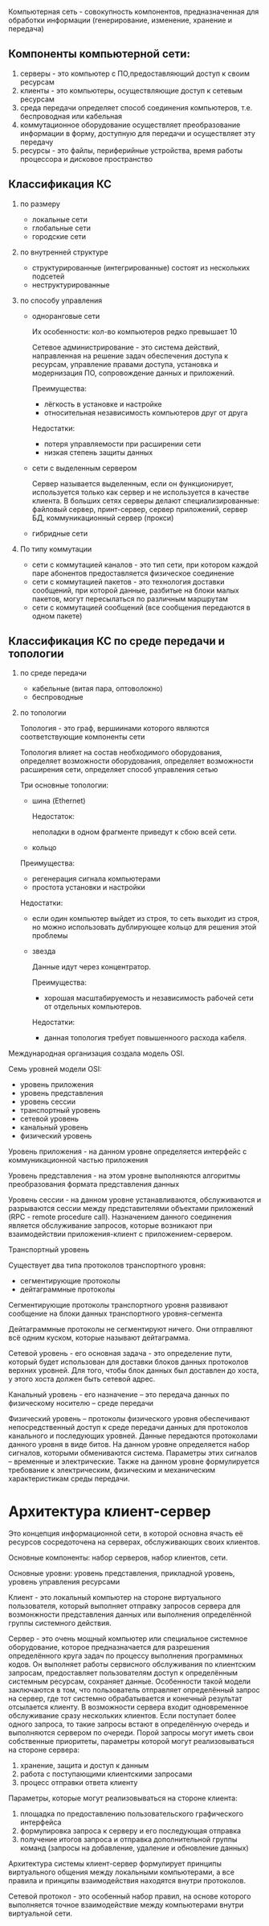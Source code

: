 Компьютерная сеть - совокупность компонентов, предназначенная для обработки информации (генерирование, изменение, хранение и передача)

## Компоненты компьютерной сети:

1. серверы - это компьютер с ПО,предоставляющий доступ к своим ресурсам
2. клиенты - это компьютеры, осуществляющие доступ к сетевым ресурсам
3. среда передачи определяет способ соединения компьютеров, т.е. беспроводная или кабельная
4. коммутационное оборудование осуществляет преобразование информации в форму, доступную для передачи и осуществляет эту передачу
5. ресурсы - это файлы, периферийные устройства, время работы процессора и дисковое пространство

## Классификация КС

1. по размеру

   - локальные сети
   - глобальные сети
   - городские сети

2. по внутренней структуре

   - структурированные (интегрированные) состоят из нескольких подсетей
   - неструктурированные

3. по способу управления

   - одноранговые сети

     Их особенности: кол-во компьютеров редко превышает 10

     Сетевое администрирование - это система действий, направленная на решение задач обеспечения доступа к ресурсам, управление правами доступа, установка и модернизация ПО, сопровождение данных и приложений.

     Преимущества:

     - лёгкость в установке и настройке
     - относительная независимость компьютеров друг от друга

     Недостатки:

     - потеря управляемости при расширении сети
     - низкая степень защиты данных

   - сети с выделенным сервером

     Сервер называется выделенным, если он функционирует, используется только как сервер и не используется в качестве клиента. В больших сетях серверы делают специализированные: файловый сервер, принт-сервер, сервер приложений, сервер БД, коммуникационный сервер (прокси)

   - гибридные сети

4. По типу коммутации

   - сети с коммутацией каналов - это тип сети, при котором каждой паре абонентов предоставляется физическое соединение
   - сети с коммутацией пакетов - это технология доставки сообщений, при которой данные, разбитые на блоки малых пакетов, могут пересылаться по различным маршрутам
   - сети с коммутацией сообщений (все сообщения передаются в одном пакете)

## Классификация КС по среде передачи и топологии

1. по среде передачи

   - кабельные (витая пара, оптоволокно)
   - беспроводные

2. по топологии

   Топология - это граф, вершиинами которого являются соответствующие компоненты сети

   Топология влияет на состав необходимого оборудования, определяет возможности оборудования, определяет возможности расширения сети, определяет способ управления сетью

   Три основные топологии:

   - шина (Ethernet)

     Недостаток:

     неполадки в одном фрагменте приведут к сбою всей сети.

   - кольцо

   Преимущества:

   - регенерация сигнала компьютерами
   - простота установки и настройки

   Недостатки:

   - если один компьютер выйдет из строя, то сеть выходит из строя, но можно использовать дублирующее кольцо для решения этой проблемы

   - звезда

     Данные идут через концентратор.

     Преимущества:

     - хорошая масштабируемость и независимость рабочей сети от отдельных компьютеров.

     Недостатки:

     - данная топология требует повышенноого расхода кабеля.

Международная организация создала модель OSI.

Семь уровней модели OSI:

- уровень приложения
- уровень представления
- уровень сессии
- транспортный уровень
- сетевой уровень
- канальный уровень
- физический уровень

Уровень приложения - на данном уровне определяется интерфейс с коммуникационной частью приложения

Уровень представления - на этом уровне выполняются алгоритмы преобразования формата представления данных

Уровень сессии - на данном уровне устанавливаются, обслуживаются и разрываются сессии между представителями объектами приложений (RPC - remote procedure call). Назначением данного соединения является обслуживание запросов, которые возникают при взаимодействии приложения-клиент с приложением-сервером.

Транспортный уровень

Существует два типа протоколов транспортного уровня:

- сегментирующие протоколы
- дейтаграммные протоколы

Сегментирующие протоколы транспортного уровня развивают сообщение на блоки данных транспортного уровня-сегмента

Дейтаграммные протоколы не сегментируют ничего. Они отправляют всё одним куском, которые называют дейтаграмма.

Сетевой уровень - его основная задача - это определение пути, который будет использован для доставки блоков данных протоколов верхних уровней. Для того, чтобы блок данных был доставлен до хоста, у этого хоста должен быть сетевой адрес.

Канальный уровень - его назначение – это передача данных по физическому носителю – среде передачи

Физический уровень – протоколы физического уровня обеспечивают непосредственный доступ к среде передачи данных для протоколов канального и последующих уровней. Данные передаются протоколами данного уровня в виде битов. На данном уровне определяется набор сигналов, которыми обмениваются система. Параметры этих сигналов – временные и электрические. Также на данном уровне формулируется требование к электрическим, физическим и механическим характеристикам среды передачи.

# Архитектура клиент-сервер

Это концепция информационной сети, в которой основна ячасть её ресурсов сосредоточена на серверах, обслуживающих своих клиентов.

Основные компоненты: набор серверов, набор клиентов, сети.

Основные уровни: уровень представления, прикладной уровень, уровень управления ресурсами

Клиент - это локальный компьютер на стороне виртуального пользователя, который выполняет отправку запросов сервера для возмонжности представления данных или выполнения определённой группы системного действия.

Сервер - это очень мощный компьютер или специальное системное оборудование, которое предназначается для разрешения определённого круга задач по процессу выполнения программных кодов. Он выполняет работы сервисного обслуживания по клиентским запросам, предоставляет пользователям доступ к определённым системным ресурсам, сохраняет данные. Особенности такой модели заключаются в том, что пользователь отправляет определённый запрос на сервер, где тот системно обрабатывается и конечный результат отсылается клиенту. В возможности сервера входит одновременное обслуживание сразу нескольких клиентов. Если поступает более одного запроса, то такие запросы встают в определённую очередь и выполняются сервером по очереди. Порой запросы могут иметь свои собственные приоритеты, параметры которой могут реализовываться на стороне сервера:

1. хранение, защита и доступ к данным
2. работа с поступающими клиентскими запросами
3. процесс отправки ответа клиенту

Параметры, которые могут реализовываться на стороне клиента:

1. площадка по предоставлению пользовательского графического интерфейса
2. формулировка запроса к серверу и его последующая отправка
3. получение итогов запроса и отправка дополнительной группы команд (запросы на добавление, удаление и обновление данных)

Архитектура системы клиент-сервер формулирует принципы виртуального общения между локальными компьютерами, а все правила и принципы взаимодействия находятся внутри протоколов.

Сетевой протокол - это особенный набор правил, на основе которого выполняется точное взаимодействие между компьютерами внутри виртуальной сети.
